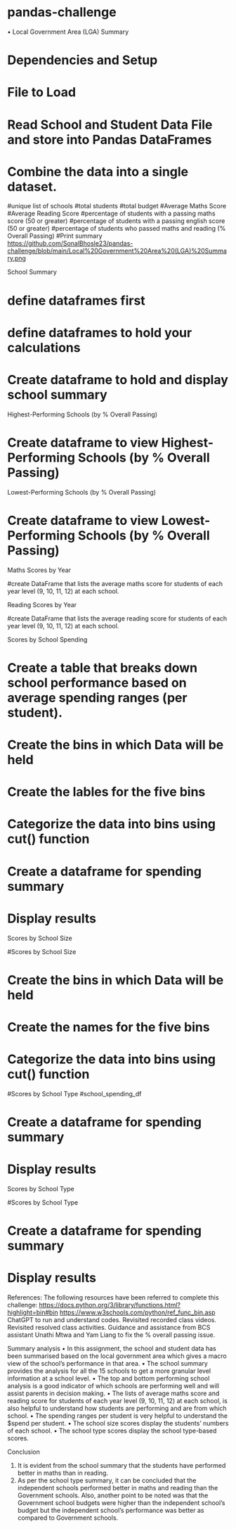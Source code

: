 # pandas-challenge
•	Local Government Area (LGA) Summary

# Dependencies and Setup
# File to Load
# Read School and Student Data File and store into Pandas DataFrames
# Combine the data into a single dataset.
#unique list of schools
#total students
#total budget
#Average Maths Score
#Average Reading Score
#percentage of students with a passing maths score (50 or greater)
#percentage of students with a passing english score (50 or greater)
#percentage of students who passed maths and reading (% Overall Passing)
#Print summary
https://github.com/SonalBhosle23/pandas-challenge/blob/main/Local%20Government%20Area%20(LGA)%20Summary.png

School Summary

# define dataframes first
# define dataframes to hold your calculations
# Create dataframe to hold and display school summary
 
Highest-Performing Schools (by % Overall Passing)

# Create dataframe to view Highest-Performing Schools (by % Overall Passing)
 
Lowest-Performing Schools (by % Overall Passing)


# Create dataframe to view Lowest-Performing Schools (by % Overall Passing)
 

Maths Scores by Year

#create DataFrame that lists the average maths score for students of each year level (9, 10, 11, 12) at each school.
 
Reading Scores by Year


#create DataFrame that lists the average reading score for students of each year level (9, 10, 11, 12) at each school.
 

Scores by School Spending


# Create a table that breaks down school performance based on average spending ranges (per student).
# Create the bins in which Data will be held
# Create the lables for the five bins
# Categorize the data into bins using cut() function
# Create a dataframe for spending summary
# Display results
 
Scores by School Size

#Scores by School Size
# Create the bins in which Data will be held

# Create the names for the five bins
# Categorize the data into bins using cut() function
#Scores by School Type
#school_spending_df

# Create a dataframe for spending summary
# Display results
 
Scores by School Type

#Scores by School Type
# Create a dataframe for spending summary
# Display results
 

References:
The following resources have been referred to complete this challenge:
https://docs.python.org/3/library/functions.html?highlight=bin#bin
https://www.w3schools.com/python/ref_func_bin.asp
ChatGPT to run and understand codes.
Revisited recorded class videos.
Revisited resolved class activities.
Guidance and assistance from BCS assistant Unathi Mtwa and Yam Liang to fix the % overall passing issue.

Summary analysis 
•	In this assignment, the school and student data has been summarised based on the local government area which gives a macro view of the school’s performance in that area.
•	The school summary provides the analysis for all the 15 schools to get a more granular level information at a school level.
•	The top and bottom performing school analysis is a good indicator of which schools are performing well and will assist parents in decision making.
•	The lists of average maths score and reading score for students of each year level (9, 10, 11, 12) at each school, is also helpful to understand how students are performing and are from which school.
•	The spending ranges per student is very helpful to understand the $spend per student.
•	The school size scores display the students’ numbers of each school.
•	The school type scores display the school type-based scores.


Conclusion
1.	It is evident from the school summary that the students have performed better in maths than in reading.
2.	As per the school type summary, it can be concluded that the independent schools performed better in maths and reading than the Government schools. Also, another point to be noted was that the Government school budgets were higher than the independent school’s budget but the independent school’s performance was better as compared to Government schools.





